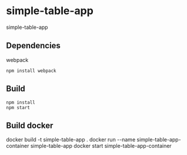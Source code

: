 # simple-table-app

simple-table-app

## Dependencies

webpack
```
npm install webpack
```

## Build

```
npm install
npm start
```

## Build docker 
docker build -t simple-table-app .
docker run --name simple-table-app-container simple-table-app
docker start simple-table-app-container 